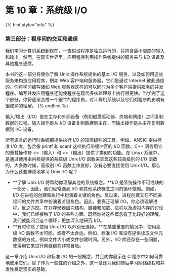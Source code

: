 # 第 10 章：系统级 I/O

{% hint style="info" %}
### 第三部分：程序间的交互和通信

我们学习计算机系统到现在，一直假设程序是独立运行的，只包含最小限度的输入和输出。然而，在现实世界里，应用程序利用操作系统提供的服务来与 I/O 设备及其他程序通信。

本书的这一部分将使你了解 Unix 操作系统提供的基本 I/O 服务，以及如何用这些服务来构造应用程序，例如 Web 客户端和服务器，它们是通过 Internet 彼此通信的。你将学习编写诸如 Web 服务器这样的可以同时为多个客户端提供服务的并发程序。编写并发应用程序还能使程序在现代多核处理器上执行得更快。当学完了这个部分，你将逐渐变成一个很牛的程序员，对计算机系统以及它们对程序的影响有很成熟的理解。
{% endhint %}

输入/输出（I/O）是在主存和外部设备（例如磁盘驱动器、终端和网络）之间复制数据的过程。输入操作是从 I/O 设备复制数据到主存，而输出操作是从主存复制数据到 I/O 设备。

所有语言的运行时系统都提供执行 I/O 的较高级别的工具。例如，ANSIC 提供标准 I/O 库，包含像 printf 和 scanf 这样执行带缓冲区的 I/O 函数。C++ 语言用它的重载操作符 <<（输入）和 >>（输出）提供了类似的功能。在 Linux 系统中，是通过使用由内核提供的系统级 Unix I/O 函数来实现这些较高级别的 I/O 函数的。大多数时候，高级别 I/O 函数工作良好，没有必要直接使用 Unix I/O。那么为什么还要麻烦地学习 Unix I/O 呢？

* \*\*了解 Unix I/O 将帮助你理解其他的系统概念。\*\*I/O 是系统操作不可或缺的一部分，因此，我们经常遇到 I/O 和其他系统概念之间的循环依赖。例如，I/O 在进程的创建和执行中扮演着关键的角色。反过来，进程创建又在不同进程间的文件共享中扮演着关键角色。因此，要真正理解 I/O，你必须理解进程，反之亦然。在对存储器层次结构、链接和加载、进程以及虚拟内存的讨论中，我们已经接触了 I/O 的某些方面。既然你对这些概念有了比较好的理解，我们就能闭合这个循环，更加深入地研究 I/O。
* \*\*有时你除了使用 Unix I/O 以外别无选择。\*\*在某些重要的情况中，使用高级 I/O 函数不太可能，或者不太合适。例如，标准 I/O 库没有提供读取文件元数据的方式，例如文件大小或文件创建时间。另外，I/O 库还存在一些问题，使得用它来进行网络编程非常冒险。

这一章介绍 Unix I/O 和标准 I/O 的一般概念，并且向你展示在 C 程序中如何可靠地使用它们。除了作为一般性的介绍之外，这一章还为我们随后学习网络编程和并发性奠定坚实的基础。
